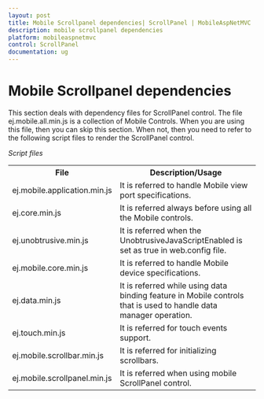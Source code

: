 ```yaml
---
layout: post
title: Mobile Scrollpanel dependencies| ScrollPanel | MobileAspNetMVC | Syncfusion
description: mobile scrollpanel dependencies
platform: mobileaspnetmvc
control: ScrollPanel
documentation: ug
---
```


# Mobile Scrollpanel dependencies

This section deals with dependency files for ScrollPanel control. The file ej.mobile.all.min.js is a collection of Mobile Controls. When you are using this file, then you can skip this section. When not, then you need to refer to the following script files to render the ScrollPanel control.

_Script files_

<table>
<tr>
<th>
File</th><th>
Description/Usage</th></tr>
<tr>
<td>
ej.mobile.application.min.js</td><td>
It is referred to handle Mobile view port specifications.</td></tr>
<tr>
<td>
ej.core.min.js</td><td>
It is referred always before using all the Mobile controls.</td></tr>
<tr>
<td>
ej.unobtrusive.min.js</td><td>
It is referred when the UnobtrusiveJavaScriptEnabled is set as true in web.config file.</td></tr>
<tr>
<td>
ej.mobile.core.min.js</td><td>
It is referred to handle Mobile device specifications.</td></tr>
<tr>
<td>
ej.data.min.js</td><td>
It is referred while using data binding feature in Mobile controls that is used to handle data manager operation.</td></tr>
<tr>
<td>
ej.touch.min.js</td><td>
It is referred for touch events support.</td></tr>
<tr>
<td>
ej.mobile.scrollbar.min.js</td><td>
It is referred for initializing scrollbars.</td></tr>
<tr>
<td>
ej.mobile.scrollpanel.min.js</td><td>
It is referred when using mobile ScrollPanel control.</td></tr>
</table>


